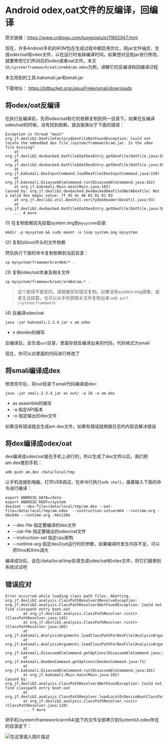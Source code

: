 # Android odex,oat文件的反编译，回编译

原文链接：https://www.cnblogs.com/luoyesiqiu/p/11802947.html

现在，许多Android手机的ROM包在生成过程中都启用优化，把jar文件抽空，生成odex/oat和vdex文件，以在运行时省掉编译时间。如果想对这些jar进行修改，就要修改它们所对应的odex或者oat文件。本文以`/system/framework/oat/arm64/am.odex`为例，讲解它的反编译和回编译过程

本文用到的工具:baksmali.jar和smali.jar

下载地址：
https://bitbucket.org/JesusFreke/smali/downloads

## 将odex/oat反编译

在执行反编译前，先将odex/oat和它的依赖复制到同一目录下。如果在反编译odex/oat的时候，没有找到依赖，就会报类似于下面的错误：

```
Exception in thread "main" org.jf.dexlib2.DexFileFactory$DexFileNotFoundException: Could not locate the embedded dex file /system/framework/am.jar. Is the vdex file missing?
	at org.jf.dexlib2.dexbacked.OatFile$OatDexEntry.getDexFile(OatFile.java:586)
	at org.jf.dexlib2.dexbacked.OatFile$OatDexEntry.getDexFile(OatFile.java:567)
	at org.jf.baksmali.DexInputCommand.loadDexFile(DexInputCommand.java:158)
	at org.jf.baksmali.DisassembleCommand.run(DisassembleCommand.java:162)
	at org.jf.baksmali.Main.main(Main.java:102)
Caused by: org.jf.dexlib2.dexbacked.DexBackedDexFile$NotADexFile: Not a valid dex magic value: 7f 45 4c 46 02 01 01 03
	at org.jf.dexlib2.util.DexUtil.verifyDexHeader(DexUtil.java:93)
	at org.jf.dexlib2.dexbacked.OatFile$OatDexEntry.getDexFile(OatFile.java:583)
	... 4 more
```

(1) 在复制依赖前先挂载system.img到`mysystem`目录:

```
mkdir -p mysystem && sudo mount -o loop system.img mysystem
```

(2) 复制以boot开头的文件依赖

然后执行下面的命令复制依赖到当前目录：

```
cp mysystem/framework/arm64/* .
```

(3) 复制odex/oat本身及相关文件

```
cp mysystem/framework/oat/arm64/am.* .
```

> 这个路径不是死的，请根据实际情况复制。如果没有system.img镜像，或者无法挂载，也可以从手机把相关文件复制出来:`adb pull /system/framework`

(4) 反编译odex/oat

```
java -jar baksmali-2.3.4.jar x am.odex
```

- x deodex的缩写

反编译后，会生成`out`目录，里面存放反编译出来的代码，代码格式为smali

现在，你可以对里面的代码进行修改了

## 将smali编译成dex

修改完毕后，将out目录下smali代码编译成dex:

```
java -jar smali-2.3.4.jar as out/ -a 28 -o am.dex
```

- as assemble的缩写
- -a 指定API版本
- -o 指定输出的dex文件

如果没有错误就会生成am.dex文件。如果有错误就根据日志的内容去解决错误

## 将dex编译成odex/oat

dex编译成odex/oat是在手机上进行的，所以生成了dex文件以后，我们把am.dex推到手机：

```
adb push am.dex /data/local/tmp
```

让手机连接到电脑，打开USB调试，在命令行执行`adb shell`，接着输入下面的命令进行编译：

```
export ANDROID_DATA=/data
export ANDROID_ROOT=/system
dex2oat --dex-file=/data/local/tmp/am.dex --oat-file=/data/local/tmp/am.odex  --instruction-set=arm64 --runtime-arg -Xms64m --runtime-arg -Xmx128m
```

- --dex-file 指定要编译的dex文件
- --oat-file 指定要输出的odex/oat文件
- --instruction-set 指定cpu架构
- --runtime-arg 指定dex2oat运行时的参数，如果编译时发生内存不足，可以把Xms和Xmx调大

编译成功后，会在/data/local/tmp目录生成odex/oat和vdex文件，将它们替换到系统试试吧







## 错误应对

```
Error occurred while loading class path files. Aborting.
org.jf.dexlib2.analysis.ClassPathResolver$ResolveException: org.jf.dexlib2.analysis.ClassPathResolver$NotFoundException: Could not find classpath entry boot.oat
        at org.jf.dexlib2.analysis.ClassPathResolver.<init>(ClassPathResolver.java:145)
        at org.jf.dexlib2.analysis.ClassPathResolver.<init>(ClassPathResolver.java:105)
        at org.jf.baksmali.AnalysisArguments.loadClassPathForDexFile(AnalysisArguments.java:129)
        at org.jf.baksmali.AnalysisArguments.loadClassPathForDexFile(AnalysisArguments.java:86)
        at org.jf.baksmali.DisassembleCommand.getOptions(DisassembleCommand.java:207)
        at org.jf.baksmali.DeodexCommand.getOptions(DeodexCommand.java:71)
        at org.jf.baksmali.DisassembleCommand.run(DisassembleCommand.java:181)
        at org.jf.baksmali.Main.main(Main.java:102)
Caused by: org.jf.dexlib2.analysis.ClassPathResolver$NotFoundException: Could not find classpath entry boot.oat
        at org.jf.dexlib2.analysis.ClassPathResolver.loadLocalOrDeviceBootClassPathEntry(ClassPathResolver.java:216)
        at org.jf.dexlib2.analysis.ClassPathResolver.<init>(ClassPathResolver.java:120)
        ... 7 more
```

把手机/system/framework/arm64/底下的文件全部拷贝到SystemUI.odex所在的目录底下：

![在这里插入图片描述](images/20190313122712544.png)